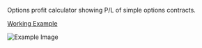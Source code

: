 Options profit calculator showing P/L of simple options contracts.

[Working Example](https://maharristhepug.com/)



![Example Image](https://github.com/Joas3068/OptionsProfitCalculator/blob/master/EX.PNG?raw=true)
